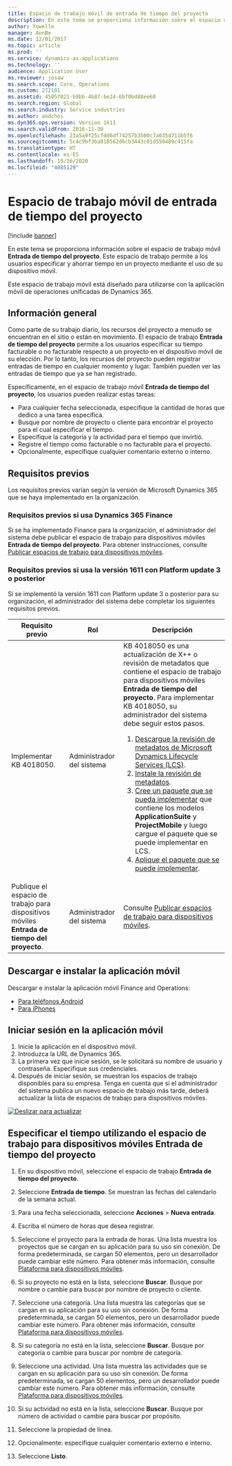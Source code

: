 ```yaml
---
title: Espacio de trabajo móvil de entrada de tiempo del proyecto
description: En este tema se proporciona información sobre el espacio de trabajo móvil Entrada de tiempo del proyecto. Este espacio de trabajo permite a los usuarios especificar y ahorrar tiempo en un proyecto mediante el uso de su dispositivo móvil.
author: Yowelle
manager: AnnBe
ms.date: 12/01/2017
ms.topic: article
ms.prod: ''
ms.service: dynamics-ax-applications
ms.technology: ''
audience: Application User
ms.reviewer: josaw
ms.search.scope: Core, Operations
ms.custom: 272101
ms.assetid: 4505f021-b9bb-4b87-be24-6bf0bd88ee60
ms.search.region: Global
ms.search.industry: Service industries
ms.author: andchoi
ms.dyn365.ops.version: Version 1611
ms.search.validFrom: 2016-11-30
ms.openlocfilehash: 23a5a9f25cfdd6df74257b3500c7a035d711b5f6
ms.sourcegitcommit: 5c4c9bf3ba018562d6cb3443c01d550489c415fa
ms.translationtype: HT
ms.contentlocale: es-ES
ms.lasthandoff: 10/16/2020
ms.locfileid: "4085129"
---
```

# <a name="project-time-entry-mobile-workspace"></a>Espacio de trabajo móvil de entrada de tiempo del proyecto

[!include [banner](../includes/banner.md)]

En este tema se proporciona información sobre el espacio de trabajo móvil **Entrada de tiempo del proyecto**. Este espacio de trabajo permite a los usuarios especificar y ahorrar tiempo en un proyecto mediante el uso de su dispositivo móvil.

Este espacio de trabajo móvil está diseñado para utilizarse con la aplicación móvil de operaciones unificadas de Dynamics 365. 

## <a name="overview"></a>Información general
Como parte de su trabajo diario, los recursos del proyecto a menudo se encuentran en el sitio o están en movimiento. El espacio de trabajo **Entrada de tiempo del proyecto** permite a los usuarios especificar su tiempo facturable o no facturable respecto a un proyecto en el dispositivo móvil de su elección. Por lo tanto, los recursos del proyecto pueden registrar entradas de tiempo en cualquier momento y lugar. También pueden ver las entradas de tiempo que ya se han registrado. 

Específicamente, en el espacio de trabajo móvil **Entrada de tiempo del proyecto**, los usuarios pueden realizar estas tareas:

-   Para cualquier fecha seleccionada, especifique la cantidad de horas que dedicó a una tarea específica.
-   Busque por nombre de proyecto o cliente para encontrar el proyecto para el cual especificar el tiempo.
-   Especifique la categoría y la actividad para el tiempo que invirtió.
-   Registre el tiempo como facturable o no facturable para el proyecto.
-   Opcionalmente, especifique cualquier comentario externo o interno.

## <a name="prerequisites"></a>Requisitos previos
Los requisitos previos varían según la versión de Microsoft Dynamics 365 que se haya implementado en la organización.

### <a name="prerequisites-if-you-use-dynamics-365-finance"></a>Requisitos previos si usa Dynamics 365 Finance
Si se ha implementado Finance para la organización, el administrador del sistema debe publicar el espacio de trabajo para dispositivos móviles **Entrada de tiempo del proyecto**. Para obtener instrucciones, consulte [Publicar espacios de trabajo para dispositivos móviles](https://docs.microsoft.com/dynamics365/fin-ops-core/dev-itpro/mobile-apps/publish-mobile-workspace).

### <a name="prerequisites-if-you-use-version-1611-with-platform-update-3-or-later"></a>Requisitos previos si usa la versión 1611 con Platform update 3 o posterior
Si se implementó la versión 1611 con Platform update 3 o posterior para su organización, el administrador del sistema debe completar los siguientes requisitos previos. 

<table>
<thead>
<tr class="header">
<th>Requisito previo</th>
<th>Rol</th>
<th>Descripción</th>
</tr>
</thead>
<tbody>
<tr class="odd">

<td>Implementar KB 4018050.</td>
<td>Administrador del sistema</td>
<td>KB 4018050 es una actualización de X++ o revisión de metadatos que contiene el espacio de trabajo para dispositivos móviles <strong>Entrada de tiempo del proyecto</strong>. Para implementar KB 4018050, su administrador del sistema debe seguir estos pasos.
<ol>
<li><a href="https://docs.microsoft.com/dynamics365/fin-ops-core/dev-itpro/migration-upgrade/download-hotfix-lcs">Descargue la revisión de metadatos de Microsoft Dynamics Lifecycle Services (LCS)</a>.</li>
<li><a href="https://docs.microsoft.com/dynamics365/fin-ops-core/dev-itpro/migration-upgrade/install-metadata-hotfix-package">Instale la revisión de metadatos</a>.</li>
<li><a href="https://docs.microsoft.com/dynamics365/fin-ops-core/dev-itpro/deployment/create-apply-deployable-package">Cree un paquete que se pueda implementar</a> que contiene los modelos <strong>ApplicationSuite</strong> y <strong>ProjectMobile</strong> y luego cargue el paquete que se puede implementar en LCS.</li>
<li><a href="https://docs.microsoft.com/dynamics365/fin-ops-core/dev-itpro/deployment/apply-deployable-package-system">Aplique el paquete que se puede implementar</a>.</li>

</ol></td>
</tr>
<tr class="even">
<td>Publique el espacio de trabajo para dispositivos móviles <strong>Entrada de tiempo del proyecto</strong>.</td>
<td>Administrador del sistema</td>
<td>Consulte <a href="https://docs.microsoft.com/dynamics365/fin-ops-core/dev-itpro/mobile-apps/publish-mobile-workspace">Publicar espacios de trabajo para dispositivos móviles</a>.</td>
</tr>
</tbody>
</table>

## <a name="download-and-install-the-mobile-app"></a>Descargar e instalar la aplicación móvil

Descargar e instalar la aplicación móvil Finance and Operations:

-   [Para teléfonos Android](https://go.microsoft.com/fwlink/?linkid=850662)
-   [Para iPhones](https://go.microsoft.com/fwlink/?linkid=850663)

## <a name="sign-in-to-the-mobile-app"></a>Iniciar sesión en la aplicación móvil
1.  Inicie la aplicación en el dispositivo móvil.
2.  Introduzca la URL de Dynamics 365.
3.  La primera vez que inicie sesión, se le solicitará su nombre de usuario y contraseña. Especifique sus credenciales.
4.  Después de iniciar sesión, se muestran los espacios de trabajo disponibles para su empresa. Tenga en cuenta que si el administrador del sistema publica un nuevo espacio de trabajo más tarde, deberá actualizar la lista de espacios de trabajo para dispositivos móviles.

[![Deslizar para actualizar](./media/pull-to-refresh-list-of-workspaces-183x300.png)](./media/pull-to-refresh-list-of-workspaces.png)

## <a name="enter-time-by-using-the-project-time-entry-mobile-workspace"></a>Especificar el tiempo utilizando el espacio de trabajo para dispositivos móviles Entrada de tiempo del proyecto
1.  En su dispositivo móvil, seleccione el espacio de trabajo **Entrada de tiempo del proyecto**.
2.  Seleccione **Entrada de tiempo**. Se muestran las fechas del calendario de la semana actual.
3.  Para una fecha seleccionada, seleccione **Acciones** &gt; **Nueva entrada**.
4.  Escriba el número de horas que desea registrar.
5.  Seleccione el proyecto para la entrada de horas. Una lista muestra los proyectos que se cargan en su aplicación para su uso sin conexión. De forma predeterminada, se cargan 50 elementos, pero un desarrollador puede cambiar este número. Para obtener más información, consulte [Plataforma para dispositivos móviles](https://docs.microsoft.com/dynamics365/fin-ops-core/dev-itpro/mobile-apps/mobile-app-home-page).
6.  Si su proyecto no está en la lista, seleccione **Buscar**. Busque por nombre o cambie para buscar por nombre de proyecto o cliente.
7.  Seleccione una categoría. Una lista muestra las categorías que se cargan en su aplicación para su uso sin conexión. De forma predeterminada, se cargan 50 elementos, pero un desarrollador puede cambiar este número. Para obtener más información, consulte [Plataforma para dispositivos móviles](https://docs.microsoft.com/dynamics365/fin-ops-core/dev-itpro/mobile-apps/mobile-app-home-page).
8.  Si su categoría no está en la lista, seleccione **Buscar**. Busque por categoría o cambie para buscar por nombre de categoría.
9.  Seleccione una actividad. Una lista muestra las actividades que se cargan en su aplicación para su uso sin conexión. De forma predeterminada, se cargan 50 elementos, pero un desarrollador puede cambiar este número. Para obtener más información, consulte [Plataforma para dispositivos móviles](https://docs.microsoft.com/dynamics365/fin-ops-core/dev-itpro/mobile-apps/mobile-app-home-page).
10. Si su actividad no está en la lista, seleccione **Buscar**. Busque por número de actividad o cambie para buscar por propósito.

11. Seleccione la propiedad de línea.
12. Opcionalmente: especifique cualquier comentario externo e interno.
13. Seleccione **Listo**.
